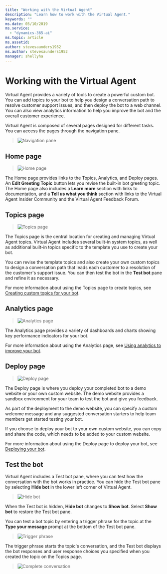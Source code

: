 ```yaml
---
title: "Working with the Virtual Agent"
description: "Learn how to work with the Virtual Agent."
keywords: ""
ms.date: 05/10/2019
ms.service:
  - "dynamics-365-ai"
ms.topic: article
ms.assetid: 
author: stevesaunders1952
ms.author: stevesaunders1952
manager: shellyha
---
```


# Working with the Virtual Agent

Virtual Agent provides a variety of tools to create a powerful custom bot. You can add topics to your bot to help you design a conversation path to resolve customer support issues, and then deploy the bot to a web channel. You can also view analytics information to help you improve the bot and the overall customer experience.

Virtual Agent is composed of several pages designed for different tasks. You can access the pages through the navigation pane.

   > ![Navigation pane](media/nav-pane.png)

## Home page

   > ![Home page](media/open-bot.png)

The Home page provides links to the Topics, Analytics, and Deploy pages.  An **Edit Greeting Topic** button lets you revise the built-in bot greeting topic. The Home page also includes a **Learn more** section with links to documentation, and a **Tell us what you think** section with links to the Virtual Agent Insider Community and the Virtual Agent Feedback Forum.

## Topics page

   > ![Topics page](media/topics-page.png)

The Topics page is the central location for creating and managing Virtual Agent topics. Virtual Agent includes several built-in system topics, as well as additional built-in topics specific to the template you use to create your bot.

You can revise the template topics and also create your own custom topics to design a conversation path that leads each customer to a resolution of the customer's support issue. You can then test the bot in the **Test bot** pane and refine it as necessary.

For more information about using the Topics page to create topics, see [Creating custom topics for your bot](getting-started-create-topics.md).

## Analytics page

   > ![Analytics page](media/analytics-page.png)

The Analytics page provides a variety of dashboards and charts showing key performance indicators for your bot.

For more information about using the Analytics page, see [Using analytics to improve your bot](getting-started-analytics.md).

## Deploy page

   > ![Deploy page](media/deploy-page.png)

The Deploy page is where you deploy your completed bot to a demo website or your own custom website. The demo website provides a sandbox environment for your team to test the bot and give you feedback.

As part of the deployment to the demo website, you can specify a custom welcome message and any suggested conversation starters to help team members get started testing your bot.

If you choose to deploy your bot to your own custom website, you can copy and share the code, which needs to be added to your custom website.

For more information about using the Deploy page to deploy your bot, see [Deploying your bot](getting-started-deploy.md).

## Test the bot

Virtual Agent includes a Test bot pane, where you can test how the conversation with the bot works in practice. You can hide the Test bot pane by selecting **Hide bot** in the lower left corner of Virtual Agent.

   > ![Hide bot](media/hide-test-va.png)

When the Test bot is hidden, **Hide bot** changes to **Show bot**. Select **Show bot** to restore the Test bot pane.

You can test a bot topic by entering a trigger phrase for the topic at the **Type your message** prompt at the bottom of the Test bot pane.

   > ![Trigger phrase](media/enter-trigger.png)

The trigger phrase starts the topic's conversation, and the Test bot displays the bot responses and user response choices you specified when you created the topic on the Topics page.

   > ![Complete conversation](media/test-conversation.png)
